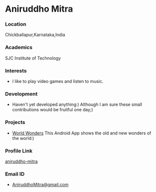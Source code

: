 # Aniruddho Mitra

### Location

Chickballapur,Karnataka,India

### Academics

SJC Institute of Technology

### Interests

- I like to play video games and listen to music.

### Development

- Haven't yet developed anything:) Although I am sure these small contributions would be fruitful one day;)

### Projects

- [World Wonders](https://github.com/aniruddho-mitra/WorldWonders) This Android App shows the old and new wonders of the world:)

### Profile Link

[aniruddho-mitra](https://github.com/aniruddho-mitra)

### Email ID

- AniruddhoMitra@gmail.com